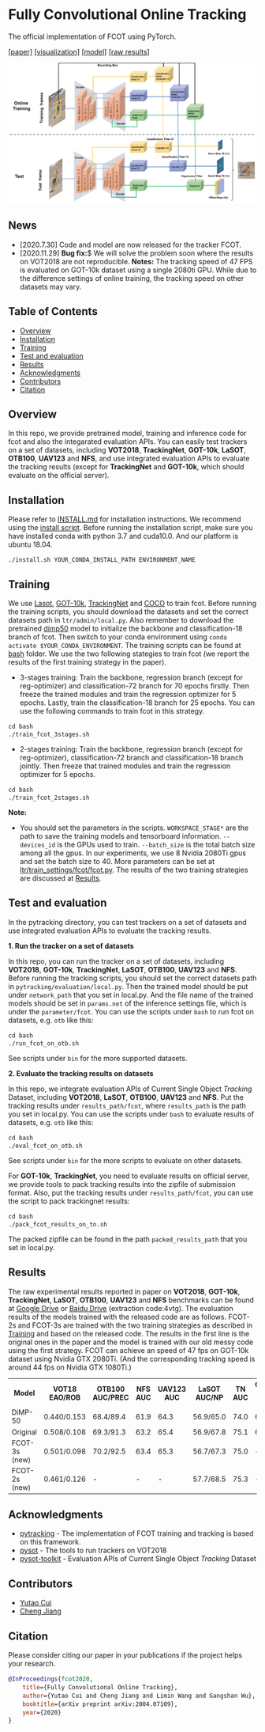 # Fully Convolutional Online Tracking
The official implementation of FCOT using PyTorch. 

[[paper]](https://arxiv.org/abs/2004.07109) 
[[visualization]](https://drive.google.com/drive/folders/1VAvBDRqI4AB9uciwesKt9JDcYPg6ZMVJ?usp=sharing)
[[model]](https://drive.google.com/drive/folders/1-TKOF4sKzUUb6C6XfM-rDjrBoEFhovEf?usp=sharing)
[[raw results]](https://drive.google.com/drive/folders/1OiRNtDHlct_e_SZBYqjrU4VhzFi7Zdoz?usp=sharing)

![fcot](architecture.png)

## News  
* [2020.7.30] Code and model are now released for the tracker FCOT.  
* [2020.11.29] **Bug fix:**$ We will solve the problem soon where the results on VOT2018 are not reproducible.
**Notes:** The tracking speed of 47 FPS is evaluated on GOT-10k dataset using a single 2080ti GPU. While due to the difference settings of online training, the tracking speed on other datasets may vary.

## Table of Contents

* [Overview](#overview)
* [Installation](#installation)
* [Training](#training)
* [Test and evaluation](#test-and-evaluation)
* [Results](#results)
* [Acknowledgments](#acknowledgments)
* [Contributors](#Contributors)
* [Citation](#Citation)

## Overview
In this repo, we provide pretrained model, training and inference code for fcot and also the integarated evaluation APIs.
You can easily test trackers on a set of datasets, including **VOT2018**, **TrackingNet**, **GOT-10k**, **LaSOT**, **OTB100**, **UAV123** and **NFS**, 
and use integrated evaluation APIs to evaluate the tracking results (except for **TrackingNet** and **GOT-10k**, which should evaluate on the official server).  


## Installation
Please refer to [INSTALL.md](INSTALL.md) for installation instructions.
We recommend using the [install script](install.sh). Before running the installation script,
make sure you have installed conda with python 3.7 and cuda10.0. And our platform is ubuntu 18.04.
```
./install.sh YOUR_CONDA_INSTALL_PATH ENVIRONMENT_NAME
```

## Training
We use [Lasot](https://cis.temple.edu/lasot/), [GOT-10k](http://got-10k.aitestunion.com), [TrackingNet](https://tracking-net.org) 
and [COCO](http://cocodataset.org/#home) to train fcot. 
Before running the training scripts, you should download the datasets and set the correct datasets path in `ltr/admin/local.py`. 
Also remember to download the pretrained [dimp50](https://drive.google.com/file/d/14zFM14cjJY-D_OFsLDlF1fX5XrSXGBQV/view?usp=sharing) 
model to initialize the backbone and classification-18 branch of fcot. 
Then switch to your conda environment using `conda activate $YOUR_CONDA_ENVIRONMENT`.
The training scripts can be found at [bash](bash) folder. 
 We use the two following stategies to train fcot (we report the results of the first training strategy in the paper).

* 3-stages training: Train the backbone, regression branch (except for reg-optimizer) and classification-72 branch for 70 epochs firstly.
Then freeze the trained modules and train the regression optimizer for 5 epochs. Lastly, train the classification-18 branch for 25 epochs. 
You can use the following commands to train fcot in this strategy. 
```
cd bash
./train_fcot_3stages.sh
```
* 2-stages training: Train the backbone, regression branch (except for reg-optimizer), classification-72 branch and classification-18 branch jointly.
Then freeze that trained modules and train the regression optimizer for 5 epochs.
```
cd bash
./train_fcot_2stages.sh
```
**Note:**   
- You should set the parameters in the scripts. `WORKSPACE_STAGE*` are the path to save the training models and tensorboard information. 
`--devices_id` is the GPUs used to train. `--batch_size` is the total batch size among all the gpus. In our experiments, we use 8 Nvidia 2080Ti gpus 
and set the batch size to 40. More parameters can be set at [ltr/train_settings/fcot/fcot.py](ltr/train_settings/fcot/fcot.py).
The results of the two training strategies are discussed at [Results](#results).

## Test and evaluation
In the pytracking directory, you can test trackers on a set of datasets and use integrated evaluation APIs to evaluate the tracking results. 

**1. Run the tracker on a set of datasets**

In this repo, you can run the tracker on a set of datasets, including **VOT2018**, **GOT-10k**, **TrackingNet**, **LaSOT**, **OTB100**, **UAV123** and **NFS**. Before running the tracking scripts, you should set the correct datasets path in `pytracking/evaluation/local.py`. Then the trained model should be put under `network_path` that you set in local.py. And the file name of the trained models should be set in `params.net` of the inference settings file, which is under the  `parameter/fcot`.  You can use the scripts under `bash` to run fcot on datasets, e.g. `otb` like this:

```
cd bash
./run_fcot_on_otb.sh
```

See scripts under `bin` for the more supported datasets.

**2. Evaluate the tracking results on datasets**

In this repo, we integrate evaluation APIs of Current Single Object *Tracking* Dataset, including **VOT2018**, **LaSOT**, **OTB100**, **UAV123** and **NFS**. Put the tracking results under `results_path/fcot`, where `results_path` is the path you set in local.py. You can use the scripts under `bash` to evaluate results of datasets, e.g. `otb` like this:

```
cd bash
./eval_fcot_on_otb.sh
```

See scripts under `bin` for the more scripts to evaluate on other datasets.

For **GOT-10k**, **TrackingNet**, you need to evaluate results on official server, we provide tools to pack tracking results into the zipfile of submission format. Also, put the tracking results under `results_path/fcot`, you can use the script to pack trackingnet results:

```
cd bash
./pack_fcot_results_on_tn.sh
```

The packed zipfile can be found in the path `packed_results_path` that you set in local.py.

## Results
The raw experimental results reported in paper on **VOT2018**, **GOT-10k**, **TrackingNet**, **LaSOT**, **OTB100**, **UAV123** and **NFS** benchmarks can be found at 
[Google Drive](https://drive.google.com/drive/folders/1OiRNtDHlct_e_SZBYqjrU4VhzFi7Zdoz?usp=sharing)
 or [Baidu Drive](https://pan.baidu.com/s/1fvH28BunWTvkCrnagR4GaA) (extraction code:4vtg).
 The evaluation results of the models trained with the released code are as follows. FCOT-2s and FCOT-3s are trained with
 the two training strategies as described in [Training](#training) and based on the released code. 
 The results in the first line is the original ones in the paper and the model is trained with our old messy code using the first strategy.
 FCOT can achieve an speed of 47 fps on GOT-10k dataset using Nvidia GTX 2080Ti. (And the corresponding tracking speed is around 44 fps on Nvidia GTX 1080Ti.)

<table>
  <tr>
    <th>Model</th>
    <th>VOT18<br>EAO/ROB</th>
    <th>OTB100<br>AUC/PREC</th>
    <th>NFS<br>AUC</th>
    <th>UAV123<br>AUC</th>
    <th>LaSOT<br>AUC/NP</th>
    <th>TN<br>AUC</th>
    <th>GOT-10k<br>AO</th>
  </tr>
  <tr>
    <td>DiMP-50</td>
    <td>0.440/0.153</td>
    <td>68.4/89.4</td>
    <td>61.9</td>
    <td>64.3</td>
    <td>56.9/65.0</td>
    <td>74.0</td>
    <td>61.1</td>
  </tr>
  <tr>
    <td>Original</td>
    <td>0.508/0.108</td>
    <td>69.3/91.3</td>
    <td>63.2</td>
    <td>65.4</td>
    <td>56.9/67.8</td>
    <td>75.1</td>
    <td>64.0</td>
  </tr>
  <tr>
    <td>FCOT-3s (new)</td>
    <td>0.501/0.098</td>
    <td>70.2/92.5</td>
    <td>63.4</td>
    <td>65.3</td>
    <td>56.7/67.3</td>
    <td>75.0</td>
    <td>-</td>
  </tr>
  <tr>
    <td>FCOT-2s (new)</td>
    <td>0.461/0.126</td>
    <td>-</td>
    <td>-</td>
    <td>-</td>
    <td>57.7/68.5</td>
    <td>75.3</td>
    <td>-</td>
  </tr>

</table>


## Acknowledgments

* [pytracking](https://github.com/visionml/pytracking) - The implementation of FCOT training and tracking is based on this framework. 
* [pysot](https://github.com/STVIR/pysot) - The tools to run trackers on VOT2018
* [pysot-toolkit](https://github.com/StrangerZhang/pysot-toolkit) - Evaluation APIs of Current Single Object *Tracking* Dataset

## Contributors

* [Yutao Cui](https://github.com/yutaocui)  
* [Cheng Jiang](https://github.com/jcaha)

## Citation
Please consider citing our paper in your publications if the project helps your research.
```bibtex
@InProceedings{fcot2020,
    title={Fully Convolutional Online Tracking},
    author={Yutao Cui and Cheng Jiang and Limin Wang and Gangshan Wu},
    booktitle={arXiv preprint arXiv:2004.07109},
    year={2020}
}
```

